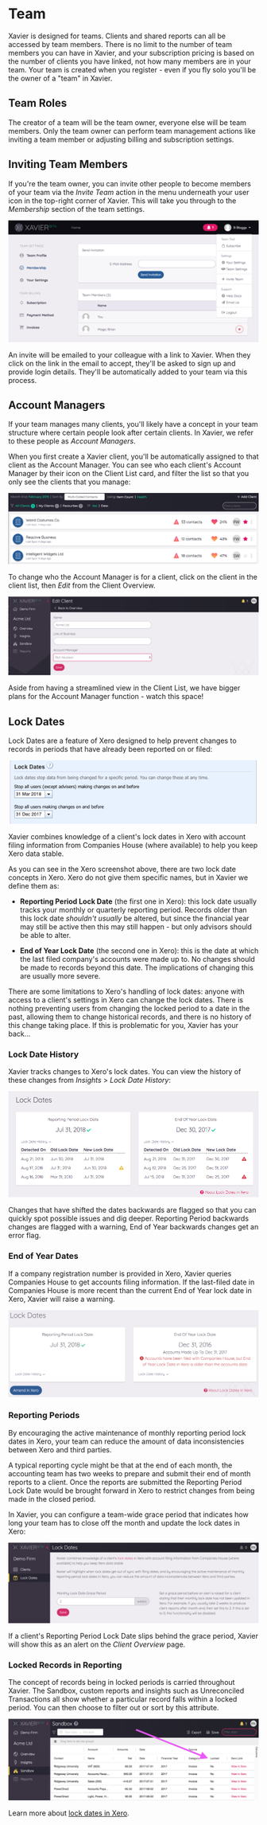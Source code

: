# Team
Xavier is designed for teams. Clients and shared reports can all be accessed by team members. There is no limit to the 
number of team members you can have in Xavier, and your subscription pricing is based on the number of clients you have
linked, not how many members are in your team. Your team is created when you register - even if you fly solo
you'll be the owner of a "team" in Xavier.

## Team Roles
The creator of a team will be the team owner, everyone else will be team members. Only the team owner can perform 
team management actions like inviting a team member or adjusting billing and subscription settings.  

## Inviting Team Members
If you're the team owner, you can invite other people to become members of your team via the *Invite Team* action in the 
menu underneath your user icon in the top-right corner of Xavier. This will take you through to the *Membership* section
of the team settings.

![Invite Team](./images/invite-team.png) 

An invite will be emailed to your colleague with a link to Xavier. When they click on the link in the email to accept,
they'll be asked to sign up and provide login details. They'll be automatically added to your team via this process.

## Account Managers
If your team manages many clients, you'll likely have a concept in your team structure where certain people look after
certain clients. In Xavier, we refer to these people as *Account Managers*.

When you first create a Xavier client, you'll be automatically assigned to that client as the Account Manager. You can
see who each client's Account Manager by their icon on the Client List card, and filter the list so that you only see the clients that 
you manage:

![Account Manager](./images/client-list-snippet.png)

To change who the Account Manager is for a client, click on the client in the client list, then *Edit* from the Client 
Overview. 

![Edit Account Manager](./images/account-manager-edit.png)

Aside from having a streamlined view in the Client List, we have bigger plans for the Account Manager function - watch 
this space!

## Lock Dates
Lock Dates are a feature of Xero designed to help prevent changes to records in periods that have already been reported 
on or filed:

![Xero Lock Dates](./images/xero-lock-dates.png)

Xavier combines knowledge of a client's lock dates in Xero with account filing information from Companies House 
(where available) to help you keep Xero data stable.

As you can see in the Xero screenshot above, there are two lock date concepts in Xero. Xero do not give them specific
names, but in Xavier we define them as:

* **Reporting Period Lock Date** (the first one in Xero): this lock date usually tracks your monthly or quarterly 
reporting period. Records older than this lock date *shouldn't usually* be altered, but since the financial year may 
still be active then this may still happen - but only advisors should be able to alter.  

* **End of Year Lock Date** (the second one in Xero): this is the date at which the last filed company's accounts were 
made up to. No changes should be made to records beyond this date. The implications of changing this are usually more 
severe.

There are some limitations to Xero's handling of lock dates: anyone with access to a client's settings in Xero can 
change the lock dates. There is nothing preventing users from changing the locked period to a date in the past,
allowing them to change historical records, and there is no history of this change taking place. If this is problematic 
for you, Xavier has your back...

### Lock Date History
Xavier tracks changes to Xero's lock dates. You can view the history of these changes from *Insights* > *Lock Date History*:

![Lock Date History](./images/lock-date-history.png)

Changes that have shifted the dates backwards are flagged so that you can quickly spot possible issues and dig deeper.
Reporting Period backwards changes are flagged with a warning, End of Year backwards changes get an error flag. 

### End of Year Dates
If a company registration number is provided in Xero, Xavier queries Companies House to get accounts filing information.
If the last-filed date in Companies House is more recent than the current End of Year lock date in Xero, Xavier will
raise a warning. 

![End of Year Lock Date Warning](./images/end-of-year-lock-date-warning.png)

### Reporting Periods
By encouraging the active maintenance of monthly reporting period lock dates in Xero, your team can reduce the amount 
of data inconsistencies between Xero and third parties. 

A typical reporting cycle might be that at the end of each month,
the accounting team has two weeks to prepare and submit their end of month reports to a client. Once the reports are 
submitted the Reporting Period Lock Date would be brought forward in Xero to restrict changes from being made in the 
closed period. 

In Xavier, you can configure a team-wide grace period that indicates how long your team has to close off the month and 
update the lock dates in Xero:  

![Lock Date Grace](./images/lock-date-grace.png)

If a client's Reporting Period Lock Date slips behind the grace period, Xavier will show this as an alert on the *Client
Overview* page.

### Locked Records in Reporting

The concept of records being in locked periods is carried throughout Xavier. The Sandbox, custom reports and insights 
such as Unreconciled Transactions all show whether a particular record falls within a locked period. You can then choose
to filter out or sort by this attribute.

![Locked Records](./images/locked-records.png)

Learn more about [lock dates in Xero](https://central.xero.com/s/article/Set-up-and-work-with-lock-dates).